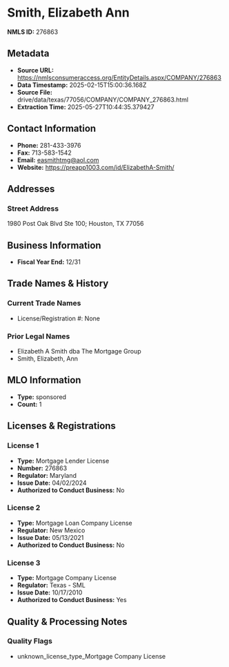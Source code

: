 # Smith, Elizabeth Ann

**NMLS ID:** 276863

## Metadata
- **Source URL:** https://nmlsconsumeraccess.org/EntityDetails.aspx/COMPANY/276863
- **Data Timestamp:** 2025-02-15T15:00:36.168Z
- **Source File:** drive/data/texas/77056/COMPANY/COMPANY_276863.html
- **Extraction Time:** 2025-05-27T10:44:35.379427

## Contact Information
- **Phone:** 281-433-3976
- **Fax:** 713-583-1542
- **Email:** easmithtmg@aol.com
- **Website:** https://preapp1003.com/id/ElizabethA-Smith/

## Addresses
### Street Address
1980 Post Oak Blvd Ste 100; Houston, TX 77056

## Business Information
- **Fiscal Year End:** 12/31

## Trade Names & History
### Current Trade Names
- License/Registration #: None

### Prior Legal Names
- Elizabeth A Smith dba The Mortgage Group
- Smith, Elizabeth, Ann

## MLO Information
- **Type:** sponsored
- **Count:** 1

## Licenses & Registrations

### License 1
- **Type:** Mortgage Lender License
- **Number:** 276863
- **Regulator:** Maryland
- **Issue Date:** 04/02/2024
- **Authorized to Conduct Business:** No

### License 2
- **Type:** Mortgage Loan Company License
- **Regulator:** New Mexico
- **Issue Date:** 05/13/2021
- **Authorized to Conduct Business:** No

### License 3
- **Type:** Mortgage Company License
- **Regulator:** Texas - SML
- **Issue Date:** 10/17/2010
- **Authorized to Conduct Business:** Yes

## Quality & Processing Notes
### Quality Flags
- unknown_license_type_Mortgage Company License

